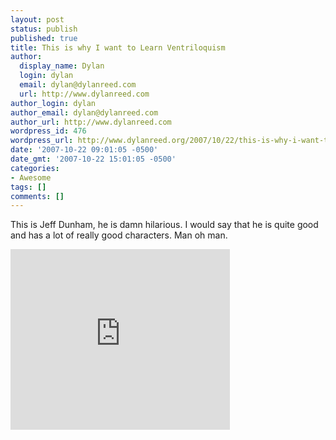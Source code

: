 ```yaml
---
layout: post
status: publish
published: true
title: This is why I want to Learn Ventriloquism
author:
  display_name: Dylan
  login: dylan
  email: dylan@dylanreed.com
  url: http://www.dylanreed.com
author_login: dylan
author_email: dylan@dylanreed.com
author_url: http://www.dylanreed.com
wordpress_id: 476
wordpress_url: http://www.dylanreed.org/2007/10/22/this-is-why-i-want-to-learn-ventriloquism/
date: '2007-10-22 09:01:05 -0500'
date_gmt: '2007-10-22 15:01:05 -0500'
categories:
- Awesome
tags: []
comments: []
---
```

<p>This is Jeff Dunham, he is damn hilarious. I would say that he is quite good and has a lot of really good characters. Man oh man. </p>
<p><embed src="http://www.youtube.com/v/1uwOL4rB-go" width="351" height="289" type="application/x-shockwave-flash" wmode="transparent"></embed></p></p>
